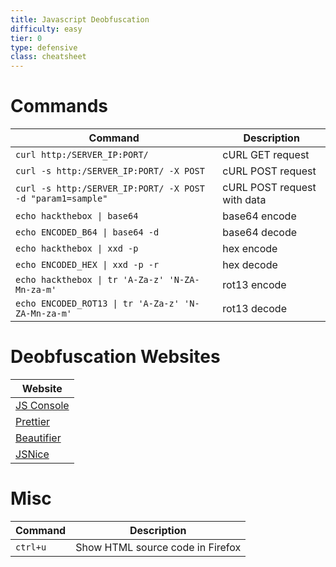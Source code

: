 ```yaml
---
title: Javascript Deobfuscation
difficulty: easy
tier: 0
type: defensive
class: cheatsheet
---
```


# Commands

| **Command**   | **Description**   |
| --------------|-------------------|
| `curl http:/SERVER_IP:PORT/` | cURL GET request |
| `curl -s http:/SERVER_IP:PORT/ -X POST` | cURL POST request |
| `curl -s http:/SERVER_IP:PORT/ -X POST -d "param1=sample"` | cURL POST request with data |
| `echo hackthebox \| base64` | base64 encode |
| `echo ENCODED_B64 \| base64 -d` | base64 decode |
| `echo hackthebox \| xxd -p` | hex encode |
| `echo ENCODED_HEX \| xxd -p -r` | hex decode |
| `echo hackthebox \| tr 'A-Za-z' 'N-ZA-Mn-za-m'` | rot13 encode |
| `echo ENCODED_ROT13 \| tr 'A-Za-z' 'N-ZA-Mn-za-m'` | rot13 decode |

# Deobfuscation Websites

| **Website** |
| ----------------------------------|
| [JS Console](https://jsconsole.com) |
| [Prettier](https://prettier.io/playground/) |
| [Beautifier](https://beautifier.io/) |
| [JSNice](http://www.jsnice.org/) |

# Misc

| **Command**   | **Description**   |
| --------------|-------------------|
| `ctrl+u` | Show HTML source code in Firefox |